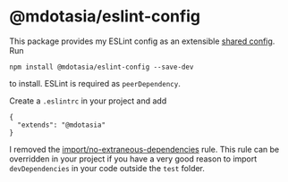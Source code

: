 # @mdotasia/eslint-config

This package provides my ESLint config as an extensible [shared config](https://eslint.org/docs/developer-guide/shareable-configs). Run

    npm install @mdotasia/eslint-config --save-dev

to install. ESLint is required as `peerDependency`.

Create a `.eslintrc` in your project and add

    {
      "extends": "@mdotasia"
    }

I removed the [import/no-extraneous-dependencies](https://github.com/benmosher/eslint-plugin-import/blob/master/docs/rules/no-extraneous-dependencies.md) rule. This rule can be overridden in your project if you have a very good reason to import `devDependencies` in your code outside the `test` folder.
